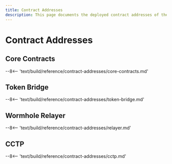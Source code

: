```yaml
---
title: Contract Addresses
description: This page documents the deployed contract addresses of the Wormhole contracts on each chain, including Core Contracts, TokenBridge, and more.
---
```


# Contract Addresses

## Core Contracts

--8<-- 'text/build/reference/contract-addresses/core-contracts.md'

## Token Bridge

--8<-- 'text/build/reference/contract-addresses/token-bridge.md'

## Wormhole Relayer

--8<-- 'text/build/reference/contract-addresses/relayer.md'

## CCTP

--8<-- 'text/build/reference/contract-addresses/cctp.md'
